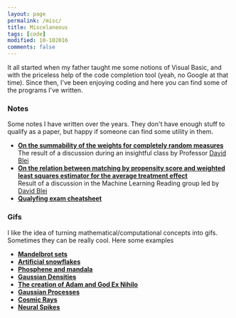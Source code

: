 ```yaml
---
layout: page
permalink: /misc/
title: Miscelaneous
tags: [code]
modified: 10-102016
comments: false
---
```



It all started when my father taught me some notions of Visual Basic, and with the priceless help of the code completion tool (yeah, no Google at that time). Since then, I've been enjoying coding and here you can find some of the programs I've written.

### Notes
Some notes I have written over the years. They don't have enough stuff to qualify as a paper, but happy if someone can find some utility in them.
* [**On the summability of the weights for completely random measures**](http://stat.columbia.edu/~gonzalo/pubs/SumPoissonProcess.pdf)<br>
The result of a discussion during an insightful class by Professor [David Blei](http://www.cs.columbia.edu/~blei/)
* [**On the relation between matching by propensity score and weighted least squares estimator for the average treatment effect**](http://stat.columbia.edu/~gonzalo/pubs/Comment_WLS_ATE.pdf)<br>
Result of a discussion in the Machine Learning Reading group led by [David Blei](http://www.cs.columbia.edu/~blei/)
* [**Qualyfing exam cheatsheet**](http://stat.columbia.edu/~gonzalo/pubs/cheatsheet.pdf)


### Gifs
I like the idea of turning mathematical/computational concepts into gifs. Sometimes they can be really cool. Here some examples
* [**Mandelbrot sets**]({{baseurl}}/gifs/fractals1/)
* [**Artificial snowflakes**]({{baseurl}}/gifs/snowflakes/)<br>
* [**Phosphene and mandala**]({{baseurl}}/gifs/phosphene/)<br>
* [**Gaussian Densities**]({{baseurl}}/gifs/tiling/)<br>
* [**The creation of Adam and God Ex Nihilo**]({{baseurl}}/gifs/exnihilo/)<br>
* [**Gaussian Processes**]({{baseurl}}/gifs/gp/)<br>
* [**Cosmic Rays**]({{baseurl}}/gifs/cosmic/)<br>
* [**Neural Spikes**]({{baseurl}}/gifs/spikes/)<br>
